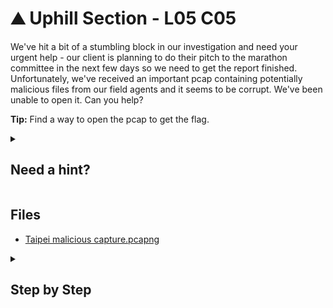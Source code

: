 # ⛰ Uphill Section - L05 C05

We've hit a bit of a stumbling block in our investigation and need your urgent help - our client is planning to do their pitch to the marathon committee in the next few days so we need to get the report finished. Unfortunately, we've received an important pcap containing potentially malicious files from our field agents and it seems to be corrupt. We've been unable to open it. Can you help?

**Tip:** Find a way to open the pcap to get the flag.

<details><summary>

## Need a hint?</summary>

```txt
💡 Hint: Think about the error message and how you can go about fixing the headers.
   Perhaps there's an open source tool?
```

</details>

## Files

- [Taipei malicious capture.pcapng](/assets/uphilsection1.pcapng)

<details><summary>

## Step by Step</summary>

- Download the latest version of [pcapfix](https://f00l.de/pcapfix/)
- Extract the archive and get into the directory
- Run `make` and `sudo make install`
- Use pcapfix on the pcap file: `./pcapfix filename`

![terminal output](/assets/uphilsection2.jpg)

- A file should appear in the pcapfix directory
- Open the `fixed_filename` file in wireshark
- Filter for http traffic
- One of the two packets contains the flag

![wireshark interface](/assets/uphilsection3.jpg)

`flag: Scor3dAwin0nPCAPfor3ns`

</details>
